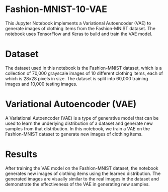 # Fashion-MNIST-10-VAE
This Jupyter Notebook implements a Variational Autoencoder (VAE) to generate images of clothing items from the Fashion-MNIST dataset. The notebook uses TensorFlow and Keras to build and train the VAE model.

# Dataset
The dataset used in this notebook is the Fashion-MNIST dataset, which is a collection of 70,000 grayscale images of 10 different clothing items, each of which is 28x28 pixels in size. The dataset is split into 60,000 training images and 10,000 testing images.

# Variational Autoencoder (VAE)
A Variational Autoencoder (VAE) is a type of generative model that can be used to learn the underlying distribution of a dataset and generate new samples from that distribution. In this notebook, we train a VAE on the Fashion-MNIST dataset to generate new images of clothing items.

# Results
After training the VAE model on the Fashion-MNIST dataset, the notebook generates new images of clothing items using the learned distribution. The generated images are visually similar to the real images in the dataset and demonstrate the effectiveness of the VAE in generating new samples.
